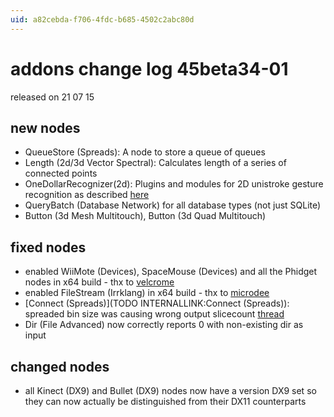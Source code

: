 ```yaml
---
uid: a82cebda-f706-4fdc-b685-4502c2abc80d
---
```


# addons change log 45beta34-01
released on 21 07 15  

## new nodes
* QueueStore (Spreads): A node to store a queue of queues  
* Length (2d/3d Vector Spectral): Calculates length of a series of connected points  
* OneDollarRecognizer(2d): Plugins and modules for 2D unistroke gesture recognition as described <a href="http://depts.washington.edu/aimgroup/proj/dollar/" class="extURL" target="_blank">here</a>  
* QueryBatch (Database Network) for all database types (not just SQLite)  
* Button (3d Mesh Multitouch), Button (3d Quad Multitouch)  

## fixed nodes
* enabled WiiMote (Devices), SpaceMouse (Devices) and all the Phidget nodes in x64 build - thx to <span class="user"><a href="https://vvvv.org/users/velcrome" class="extURL" target="_blank">velcrome</a></span>  
* enabled FileStream (Irrklang) in x64 build - thx to <span class="user"><a href="https://vvvv.org/users/microdee" class="extURL" target="_blank">microdee</a></span>  
* [Connect (Spreads)](TODO INTERNALLINK:Connect (Spreads)): spreaded bin size was causing wrong output slicecount <a href="https://discourse.vvvv.org/t/connect-(spread)-bug" class="extURL forum" target="_blank">thread</a>  
* Dir (File Advanced) now correctly reports 0 with non-existing dir as input  

## changed nodes
* all Kinect (DX9) and Bullet (DX9) nodes now have a version DX9 set so they can now actually be distinguished from their DX11 counterparts  